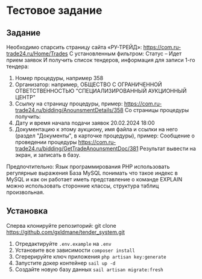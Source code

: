 # Тестовое задание

## Задание

Необходимо спарсить страницу сайта «РУ-ТРЕЙД»: https://com.ru-trade24.ru/Home/Trades
С установленным фильтром: Статус – Идет прием заявок
И получить список тендеров, информация для записи 1-го тендера:
1. Номер процедуры, например 358
2. Организатор: например, ОБЩЕСТВО С ОГРАНИЧЕННОЙ
ОТВЕТСТВЕННОСТЬЮ "СПЕЦИАЛИЗИРОВАННЫЙ АУКЦИОННЫЙ
ЦЕНТР"
3. Ссылку на страницу
процедуры, пример: https://com.ru-trade24.ru/bidding/AnounsmentDetails/358
Со страницы процедуры получить:
1. Дату и время начала подачи заявок 20.02.2024 18:00
2. Документацию к этому аукциону, имя файла и ссылки на него (раздел
"Документы", в карточке процедуры), пример:
Сообщение о проведении процедуры
https://com.ru-trade24.ru/bidding/GetTradeAnounsmentDoc/381
Результат вывести на экран, и записать в базу.

Предпочтительно:
Язык программирования PHP
использовать регулярные выражения
База MySQL
понимать что такое индекс в MySQL и как он работает
иметь представление о команде EXPLAIN
можно использовать сторонние классы, структура таблиц произвольная.

## Установка

Cперва клонируйте репозиторий: git clone https://github.com/gxldmane/tender_system.git

1. Отредактируйте `.env.example` на `.env`
2. Установите все зависимости `composer install`
3. Сгерерируйте ключ приложения `php artisan key:generate`
4. Запустите докер контейнер `sail up -d`
5. Создайте новую базу данных `sail artisan migrate:fresh`
